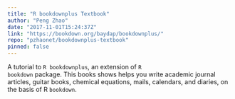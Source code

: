 ```yaml
---
title: "R bookdownplus Textbook"
author: "Peng Zhao"
date: "2017-11-01T15:24:37Z"
link: "https://bookdown.org/baydap/bookdownplus/"
repo: "pzhaonet/bookdownplus-textbook"
pinned: false
---
```


A tutorial to <code>R bookdownplus</code>, an extension of <code>R bookdown</code> package. This books shows helps you write academic journal articles, guitar books, chemical equations, mails, calendars, and diaries, on the basis of R <code>bookdown</code>.
